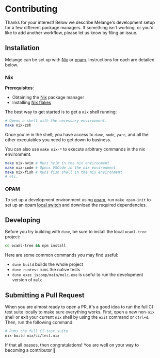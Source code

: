# Contributing

Thanks for your interest! Below we describe Melange's development setup for a few different package managers. If something isn't working, or you'd like to add another workflow, please let us know by filing an issue.


## Installation

Melange can be set up with [Nix](#Nix) or [opam](#opam). Instructions for each are detailed below.

### Nix

**Prerequisites**:
- Obtaining the [Nix](https://nixos.org/) package manager
- Installing [Nix flakes](https://nixos.wiki/wiki/Flakes)


The best way to get started is to get a `nix` shell running:

```sh
# Opens a shell with the necessary environment.
make nix-zsh
```

Once you're in the shell, you have access to `dune`, `node`, `yarn`, and all the other executables you need to get down to business.

You can also use `make nix-*` to execute arbitrary commands in the nix environment.

```sh
make nix-nvim # Runs nvim in the nix environment
make nix-code # Opens VSCode in the nix environment
make nix-fish # Runs fish shell in the nix environment
# etc.
```

### OPAM

To set up a development environment using [opam](https://opam.ocaml.org/), run `make opam-init` to set up an opam [local switch](https://opam.ocaml.org/blog/opam-local-switches/) and download the required dependencies.

## Developing

Before you try building with `dune`, be sure to install the local `ocaml-tree` project:

```sh
cd ocaml-tree && npm install
```

Here are some common commands you may find useful:

- `dune build` builds the whole project
- `dune runtest` runs the native tests
- `dune exec jscomp/main/melc.exe` is useful to run the development version of `melc`

## Submitting a Pull Request

When you are almost ready to open a PR, it's a good idea to run the full CI test suite locally to make sure everything works. First, open a new non-`nix` shell or exit your current `nix` shell by using the `exit` command or `ctrl+d`. Then, run the following command:

```sh
# Runs the full CI test suite
nix-build nix/ci/test.nix
```

If that all passes, then congratulations! You are well on your way to becoming a contributor 🎉
